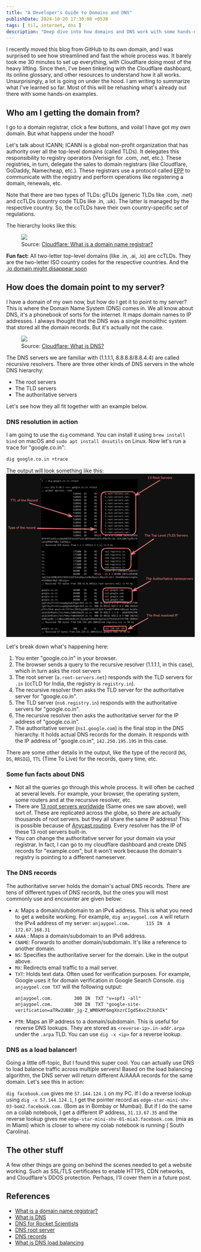 ```yaml
---
title: "A Developer's Guide to Domains and DNS"
publishDate: 2024-10-20 17:30:00 +0530
tags: [ til, internet, dns ]
description: "Deep dive into how domains and DNS work with some hands-on examples using dig"
---
```


I recently moved this blog from GitHub to its own domain, and I was surprised to see how streamlined and fast the whole
process was. It barely took me 30 minutes to set up everything, with Cloudflare doing most of the heavy lifting. Since
then, I've been tinkering with the Cloudflare dashboard, its online glossary, and other resources to understand how it
all works. Unsurprisingly, a lot is going on under the hood. I am writing to summarize what I've learned
so far. Most of this will be rehashing what's already out there with some hands-on examples.

## Who am I getting the domain from?

I go to a domain registrar, click a few buttons, and voila! I have got my own domain. But what happens under the hood?

Let's talk about ICANN; ICANN is a global non-profit organization that has authority over all the top-level
domains (called TLDs). It delegates this responsibility to registry operators (Verisign for .com, .net, etc.).
These registries, in turn, delegate the sales to domain registrars (like Cloudflare, GoDaddy, Namecheap, etc.). These
registrars use a protocol called [EPP](https://en.wikipedia.org/wiki/Extensible_Provisioning_Protocol) to communicate
with the registry and perform operations like registering a domain, renewals, etc.

Note that there are two types of TLDs:
gTLDs (generic TLDs like .com, .net) and ccTLDs (country code TLDs like .in, .uk). The latter is managed by the
respective country. So, the ccTLDs have their own country-specific set of regulations.

The hierarchy looks like this:
<figure>
<img src="https://www.cloudflare.com/img/learning/dns/glossary/what-is-a-domain-name-registrar/registrar-flow.png">
<figcaption>Source: <a href="https://www.cloudflare.com/en-gb/learning/dns/glossary/what-is-a-domain-name-registrar/">Cloudflare: What is a domain name registrar?
</a> </figcaption>
</figure>


**Fun fact:** All two-letter top-level domains (like .in, .ai, .io) are ccTLDs. They are the two-letter ISO
country codes for the respective countries. And
the [.io domain might disappear soon](https://every.to/p/the-disappearance-of-an-internet-domain)

## How does the domain point to my server?

I have a domain of my own now, but how do I get it to point to my server? This is where the Domain Name System (DNS)
comes in. We all know about DNS, it's a phonebook of sorts for the internet. It maps domain names to IP addresses. I
always thought that the DNS was a single monolithic system that stored all the domain records. But it's actually not the
case.

<figure>
<img src="https://cf-assets.www.cloudflare.com/slt3lc6tev37/1NzaAqpEFGjqTZPAS02oNv/bf7b3f305d9c35bde5c5b93a519ba6d5/what_is_a_dns_server_dns_lookup.png">
<figcaption>Source: <a href="https://www.cloudflare.com/en-gb/learning/dns/what-is-dns/">Cloudflare: What is DNS?</a>
</figcaption>
</figure>

The DNS servers we are familiar with (1.1.1.1, 8.8.8.8/8.8.4.4) are called recursive resolvers. There are three
other kinds of DNS servers in the whole DNS hierarchy:

* The root servers
* The TLD servers
* The authoritative servers

Let's see how they all fit together with an example below.

### DNS resolution in action

I am going to use the `dig` command. You can install it using `brew install bind` on macOS and
`sudo apt install dnsutils` on Linux. Now let's run a trace for "google.co.in":

```bash
dig google.co.in +trace
```

The output will look something like this:
![dig trace output](../../assets/images/dns/dig-trace-output.png)

Let's break down what's happening here:

1. You enter "google.co.in" in your browser.
2. The browser sends a query to the recursive resolver (1.1.1.1, in this case), which in turn asks the root servers
3. The root server (`a.root-servers.net`) responds with the TLD servers for `.in` (ccTLD for India, the registry is
   `registry.in`).
4. The recursive resolver then asks the TLD server for the authoritative server for "google.co.in".
5. The TLD server (`ns6.registry.in`) responds with the authoritative servers for "google.co.in".
6. The recursive resolver then asks the authoritative server for the IP address of "google.co.in".
7. The authoritative server (`ns1.google.com`) is the final stop in the DNS hierarchy. It holds actual DNS records for
   the domain. It responds
   with the IP address of "google.co.in", `142.250.195.195` in this case.

There are some other details in the output, like the type of the record (`NS`, `DS`, `RRSIG`), `TTL` (Time To Live)
for the records, query time, etc.

### Some fun facts about DNS

* Not all the queries go through this whole process. It will often be cached at several levels. For example, your
  browser, the operating system, some routers and at the recursive resolver, etc.
* There are [13 root servers worldwide](https://www.iana.org/domains/root/servers) (Same ones we saw above), well sort
  of. These are replicated across the globe, so there are actually thousands of root servers. but they all share the
  same IP address! This is possible because
  of [Anycast routing](https://www.cloudflare.com/en-gb/learning/dns/what-is-anycast-dns/). Every resolver has the IP of
  these 13 root servers built-in.
* You can change the authoritative server for your domain via your registrar. In fact, I can go to my cloudflare
  dashboard and create DNS records for "example.com", but it won't work because the domain's registry is pointing to a
  different nameserver.

### The DNS records

The authoritative server holds the domain's actual DNS records. There are tens of different types of DNS records,
but the ones you will most commonly use and encounter are given below:

* `A`: Maps a domain/subdomain to an IPv4 address. This is what you need to get a website working. For example,
  `dig anjaygoel.com A` will return the IPv4 address of my server: `anjaygoel.com.		115	IN	A	172.67.168.31`
* `AAAA` : Maps a domain/subdomain to an IPv6 address.
* `CNAME`: Forwards to another domain/subdomain. It's like a reference to another domain.
* `NS`: Specifies the authoritative server for the domain. Like in the output above.
* `MX`: Redirects email traffic to a mail server.
* `TXT`: Holds text data. Often used for verification purposes. For example, Google uses it for domain verification in
  Google Search Console. `dig anjaygoel.com TXT` will the following output:
  ```
  anjaygoel.com.		300	IN	TXT	"v=spf1 -all"
  anjaygoel.com.		300	IN	TXT	"google-site-verification=aTRw2UBBr_jg-Z_WM0kMf6mgXnzrCIgd54xcZtXohIk"
  ```
* `PTR`: Maps an IP address to a domain/subdomain. This is useful for reverse DNS lookups. They are stored as
  `<reverse-ip>.in-addr.arpa` under the `.arpa` TLD. You can use `dig -x <ip>` for a reverse lookup.

### DNS as a load balancer!

Going a little off-topic, But I found this super cool. You can actually use DNS to load balance traffic across multiple
servers! Based on the load balancing algorithm, the DNS server will return different A/AAAA records for the same domain.
Let's see this in action:

`dig facebook.com` gives me `57.144.124.1` on my PC. If I do a reverse lookup using `dig -x 57.144.124.1`, I get the
pointer record as `edge-star-mini-shv-03-bom2.facebook.com.` (Bom as in Bombay or Mumbai). But if I do the same on a
colab notebook, I get a different IP address, `31.13.67.35` and the reverse lookup gives me
`edge-star-mini-shv-01-mia3.facebook.com`. (mia as in Miami) which is closer to where my colab notebook is running (
South Carolina).

## The other stuff

A few other things are going on behind the scenes needed to get a website working. Such as SSL/TLS certificates to
enable HTTPS, CDN networks, and Cloudflare's DDOS protection.
Perhaps, I'll cover them in a future post.

## References

* [What is a domain name registrar?](https://www.cloudflare.com/en-gb/learning/dns/glossary/what-is-a-domain-name-registrar/)
* [What is DNS](https://www.cloudflare.com/en-gb/learning/dns/what-is-dns/)
* [DNS for Rocket Scientists](https://www.zytrax.com/books/dns/)
* [DNS root server](https://www.cloudflare.com/en-gb/learning/dns/glossary/dns-root-server/)
* [DNS records](https://www.cloudflare.com/en-gb/learning/dns/dns-records/)
* [What is DNS load balancing](https://www.cloudflare.com/en-gb/learning/performance/what-is-dns-load-balancing/)
